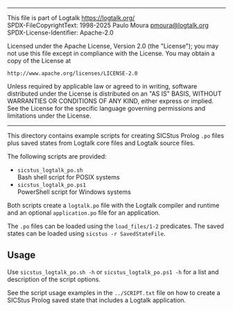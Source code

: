 ________________________________________________________________________

This file is part of Logtalk <https://logtalk.org/>  
SPDX-FileCopyrightText: 1998-2025 Paulo Moura <pmoura@logtalk.org>  
SPDX-License-Identifier: Apache-2.0

Licensed under the Apache License, Version 2.0 (the "License");
you may not use this file except in compliance with the License.
You may obtain a copy of the License at

    http://www.apache.org/licenses/LICENSE-2.0

Unless required by applicable law or agreed to in writing, software
distributed under the License is distributed on an "AS IS" BASIS,
WITHOUT WARRANTIES OR CONDITIONS OF ANY KIND, either express or implied.
See the License for the specific language governing permissions and
limitations under the License.
________________________________________________________________________


This directory contains example scripts for creating SICStus Prolog `.po`
files plus saved states from Logtalk core files and Logtalk source files.

The following scripts are provided:

- `sicstus_logtalk_po.sh`  
	Bash shell script for POSIX systems
- `sicstus_logtalk_po.ps1`  
	PowerShell script for Windows systems

Both scripts create a `logtalk.po` file with the Logtalk compiler and
runtime and an optional `application.po` file for an application.

The `.po` files can be loaded using the `load_files/1-2` predicates. The
saved states can be loaded using `sicstus -r SavedStateFile`.

Usage
-----

Use `sicstus_logtalk_po.sh -h` or `sicstus_logtalk_po.ps1 -h` for a list
and description of the script options.

See the script usage examples in the `../SCRIPT.txt` file on how to
create a SICStus Prolog saved state that includes a Logtalk application.
